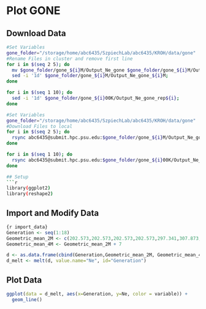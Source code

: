 # Plot GONE 

## Download Data
```bash
#Set Variables
gone_folder="/storage/home/abc6435/SzpiechLab/abc6435/KROH/data/gone"
#Rename Files in cluster and remove first line
for i in $(seq 2 5); do
  mv $gone_folder/gone_${i}M/Output_Ne_gone $gone_folder/gone_${i}M/Output_Ne_gone_${i}M
  sed -i '1d' $gone_folder/gone_${i}M/Output_Ne_gone_${i}M;
done

for i in $(seq 1 10); do
  sed -i '1d' $gone_folder/gone_${i}00K/Output_Ne_gone_rep${i};
done

#Set Variables
gone_folder="/storage/home/abc6435/SzpiechLab/abc6435/KROH/data/gone"
#Download Files to local
for i in $(seq 2 5); do
  rsync abc6435@submit.hpc.psu.edu:$gone_folder/gone_${i}M/Output_Ne_gone_${i}M /Users/abc6435/Desktop/KROH/data/gone;
done

for i in $(seq 1 10); do
  rsync abc6435@submit.hpc.psu.edu:$gone_folder/gone_${i}00K/Output_Ne_gone_rep${i} /Users/abc6435/Desktop/KROH/data/gone;
done

## Setup
```r
library(ggplot2)
library(reshape2)
```

## Import and Modify Data
```r
{r import_data}
Generation <- seq(1:18)
Geometric_mean_2M <- c(202.573,202.573,202.573,202.573,297.341,307.873,308.56,309.513,302.865,306.968,317.013,318.916,327.053,331.921,335.921,418.847,780.787,1880.18)
Geometric_mean_4M <- Geometric_mean_2M + 7

d <- as.data.frame(cbind(Generation,Geometric_mean_2M, Geometric_mean_4M))
d_melt <- melt(d, value.name="Ne", id="Generation")
```
## Plot Data
```r
ggplot(data = d_melt, aes(x=Generation, y=Ne, color = variable)) + 
  geom_line()